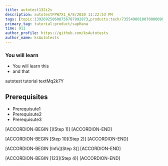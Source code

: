 ```yaml
---
title: autotest132i2v
description: autotestFPW7X1_6/8/2020 11:22:53 PM
tags: [topic:139269250608756787992873,products:tech/73554900100700000996,tutorial:experience/advanced]
primary_tag: tutorial:product/sapHana
time: 911
author_profile: https://github.com/ksAutotests
author_name: ksAutotests
---
```

### You will learn
- You will learn this
- and that

autotest tutorial textMq2k7Y

## Prerequisites
- Prerequisute1
- Prerequisute2
- Prerequisute3

[ACCORDION-BEGIN [](Step 1)]
[ACCORDION-END]

[ACCORDION-BEGIN [Step 10](Step 2)]
[ACCORDION-END]

[ACCORDION-BEGIN [Info](Step 3)]
[ACCORDION-END]

[ACCORDION-BEGIN [123](Step 4)]
[ACCORDION-END]

